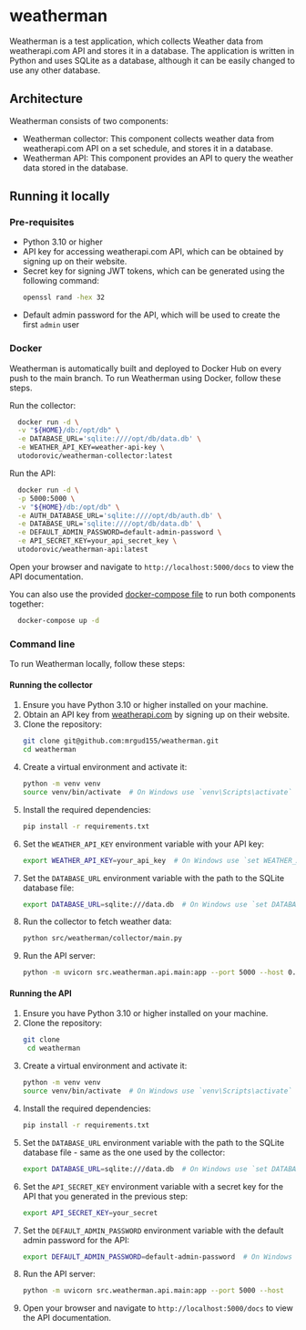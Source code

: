 # weatherman
Weatherman is a test application, which collects Weather data from weatherapi.com API and stores it in a database. The application is written in Python and uses SQLite as a database, although it can be easily changed to use any other database.
## Architecture
Weatherman consists of two components:
- Weatherman collector: This component collects weather data from weatherapi.com API on a set schedule, and stores it in a database.
- Weatherman API: This component provides an API to query the weather data stored in the database.

## Running it locally
### Pre-requisites
- Python 3.10 or higher
- API key for accessing weatherapi.com API, which can be obtained by signing up on their website.
- Secret key for signing JWT tokens, which can be generated using the following command:
  ```sh
  openssl rand -hex 32
  ```
- Default admin password for the API, which will be used to create the first `admin` user

### Docker
Weatherman is automatically built and deployed to Docker Hub on every push to the main branch. To run Weatherman using Docker, follow these steps.

Run the collector:
```sh
  docker run -d \
  -v "${HOME}/db:/opt/db" \
  -e DATABASE_URL='sqlite:////opt/db/data.db' \
  -e WEATHER_API_KEY=weather-api-key \
  utodorovic/weatherman-collector:latest

```

Run the API:
```sh
  docker run -d \
  -p 5000:5000 \
  -v "${HOME}/db:/opt/db" \
  -e AUTH_DATABASE_URL='sqlite:////opt/db/auth.db' \
  -e DATABASE_URL='sqlite:////opt/db/data.db' \
  -e DEFAULT_ADMIN_PASSWORD=default-admin-password \
  -e API_SECRET_KEY=your_api_secret_key \
  utodorovic/weatherman-api:latest
```

Open your browser and navigate to `http://localhost:5000/docs` to view the API documentation.

You can also use the provided [docker-compose file](src/weatherman/compose/docker-compose.yaml) to run both components together:
```sh
  docker-compose up -d
```

### Command line
To run Weatherman locally, follow these steps:
#### Running the collector
1. Ensure you have Python 3.10 or higher installed on your machine.
2. Obtain an API key from [weatherapi.com](https://weatherapi.com) by signing up on their website.
3. Clone the repository:
   ```sh
   git clone git@github.com:mrgud155/weatherman.git
   cd weatherman
   ```
4. Create a virtual environment and activate it:
   ```sh
   python -m venv venv
   source venv/bin/activate  # On Windows use `venv\Scripts\activate`
   ```
5. Install the required dependencies:
   ```sh
   pip install -r requirements.txt
   ```
6. Set the `WEATHER_API_KEY` environment variable with your API key:
   ```sh
   export WEATHER_API_KEY=your_api_key  # On Windows use `set WEATHER_API_KEY=your_api_key`
   ```
7. Set the `DATABASE_URL` environment variable with the path to the SQLite database file:
   ```sh
   export DATABASE_URL=sqlite:///data.db  # On Windows use `set DATABASE_URL=sqlite:///weatherman.db`
   ```
8. Run the collector to fetch weather data:
   ```sh
   python src/weatherman/collector/main.py
   ```
8. Run the API server:
   ```sh
   python -m uvicorn src.weatherman.api.main:app --port 5000 --host 0.0.0.0
   ```

#### Running the API
1. Ensure you have Python 3.10 or higher installed on your machine.
2. Clone the repository:
   ```sh
   git clone
    cd weatherman
    ```
3. Create a virtual environment and activate it:
    ```sh
    python -m venv venv
    source venv/bin/activate  # On Windows use `venv\Scripts\activate`
    ```
4. Install the required dependencies:
    ```sh
    pip install -r requirements.txt
    ```
5. Set the `DATABASE_URL` environment variable with the path to the SQLite database file - same as the one used by the collector:
    ```sh
    export DATABASE_URL=sqlite:///data.db  # On Windows use `set DATABASE_URL=sqlite:///weatherman.db`
    ```
6. Set the `API_SECRET_KEY` environment variable with a secret key for the API that you generated in the previous step:
    ```sh
    export API_SECRET_KEY=your_secret
   ```
7. Set the `DEFAULT_ADMIN_PASSWORD` environment variable with the default admin password for the API:
    ```sh
    export DEFAULT_ADMIN_PASSWORD=default-admin-password  # On Windows use `set DEFAULT_ADMIN_PASSWORD=default-admin-password`
    ```
8. Run the API server:
    ```sh
    python -m uvicorn src.weatherman.api.main:app --port 5000 --host
    ```
9. Open your browser and navigate to `http://localhost:5000/docs` to view the API documentation.
